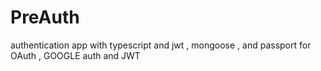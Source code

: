 # PreAuth
authentication app with typescript and jwt , mongoose , and passport for OAuth , GOOGLE auth and JWT 
